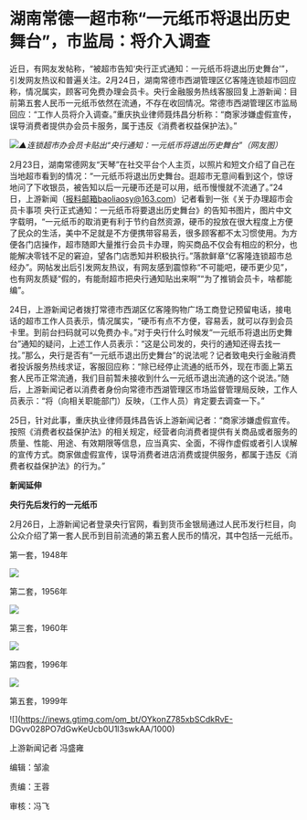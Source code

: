 # 湖南常德一超市称“一元纸币将退出历史舞台”，市监局：将介入调查

近日，有网友发帖称，“被超市告知‘央行正式通知：一元纸币将退出历史舞台’”，引发网友热议和普遍关注。2月24日，湖南常德市西湖管理区亿客隆连锁超市回应称，情况属实，顾客可免费办理会员卡。央行金融服务热线客服回复上游新闻：目前第五套人民币一元纸币依然在流通，不存在收回情况。常德市西湖管理区市监局回应：“工作人员将介入调查。”重庆执业律师聂炜昌分析称：“商家涉嫌虚假宣传，误导消费者提供办会员卡服务，属于违反《消费者权益保护法》。”

![](https://inews.gtimg.com/om_bt/OQSjjWDO12Nw7AGmNFkQgpjVb6hbhiePSyByH61Jvgp6cAA/1000)_▲连锁超市办会员卡贴出“央行通知：一元纸币将退出历史舞台”（网友图）_

2月23日，湖南常德网友“天琴”在社交平台个人主页，以照片和短文介绍了自己在当地超市看到的情况：“一元纸币将退出历史舞台。逛超市无意间看到这个，惊讶地问了下收银员，被告知以后一元硬币还是可以用，纸币慢慢就不流通了。”24日，上游新闻（报料邮箱baoliaosy@163.com）记者看到一张《关于办理超市会员卡事项
央行正式通知：一元纸币将要退出历史舞台》的告知书图片，图片中文字载明，“一元纸币的取消更有利于节约自然资源，硬币的投放在很大程度上方便了民众的生活，美中不足就是不方便携带容易丢，很多顾客都不太习惯使用。为方便各门店操作，超市随即大量推行会员卡办理，购买商品不仅会有相应的积分，也能解决零钱不足的窘迫，望各门店悉知并积极执行。”落款鲜章“亿客隆连锁超市总经办”。网帖发出后引发网友热议，有网友感到震惊称“不可能吧，硬币更少见”，也有网友质疑“假的，有能耐超市把央行通知贴出来啊”“为了推销会员卡，啥都能编”。

24日，上游新闻记者拨打常德市西湖区亿客隆购物广场工商登记预留电话，接电话的超市工作人员表示，情况属实，“硬币有点不方便，容易丢，就可以存到会员卡里。到前台扫码就可以免费办卡。”对于央行什么时候发“一元纸币将退出历史舞台”通知的疑问，上述工作人员表示：“这是公司发的，央行的通知还得去找一找。”那么，央行是否有“一元纸币退出历史舞台”的说法呢？记者致电央行金融消费者投诉服务热线求证，客服回应称：“除已经停止流通的纸币外，现在市面上第五套人民币正常流通，我们目前暂未接收到什么一元纸币退出流通的这个说法。”随后，上游新闻记者以消费者身份向常德市西湖管理区市场监督管理局反映，工作人员表示：“将（向相关职能部门）反映，（工作人员）肯定要去调查一下。”

25日，针对此事，重庆执业律师聂炜昌告诉上游新闻记者：“商家涉嫌虚假宣传。按照《消费者权益保护法》的相关规定，经营者向消费者提供有关商品或者服务的质量、性能、用途、有效期限等信息，应当真实、全面，不得作虚假或者引人误解的宣传方式。商家做虚假宣传，误导消费者进店消费或提供服务，都属于违反《消费者权益保护法》的行为。”

**新闻延伸**

**央行先后发行的一元纸币**

2月26日，上游新闻记者登录央行官网，看到货币金银局通过人民币发行栏目，向公众介绍了第一套人民币到目前流通的第五套人民币的情况，其中包括一元纸币。

第一套，1948年

![](https://inews.gtimg.com/om_bt/OqVtRgqBq5sMLjBDkDvHgbFy-0Yg6vmMkcQmwhoJDGEaIAA/1000)

第二套，1956年

![](https://inews.gtimg.com/om_bt/O7XuDwcJbVTscl240fXeNx0LHAghEBYlyiRV1qd9yzx4MAA/1000)

第三套，1960年

![](https://inews.gtimg.com/om_bt/OrNr2jbKhBOX0s9tfGba4BuUadH9oXyt0KwyTYbgY9KsQAA/1000)

第四套，1996年

![](https://inews.gtimg.com/om_bt/OfPb2necmJYj5_aEe1Q_X9vT0nx72PhFYECTb7g1p0OA0AA/1000)

第五套，1999年

![](https://inews.gtimg.com/om_bt/OYkonZ785xbSCdkRvE-
DGvv028PO7dGwKeUcb0U1l3swkAA/1000)

上游新闻记者 冯盛雍

编辑：邹渝

责编：王蓉

审核：冯飞

